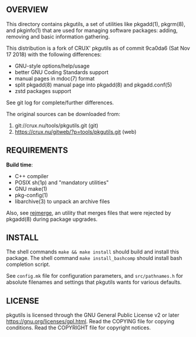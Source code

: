 OVERVIEW
--------
This directory contains pkgutils, a set of utilities like
pkgadd(1), pkgrm(8), and pkginfo(1) that are used for managing
software packages: adding, removing and basic information
gathering.

This distribution is a fork of CRUX' pkgutils as of commit
9ca0da6 (Sat Nov 17 2018) with the following differences:
- GNU-style options/help/usage
- better GNU Coding Standards support
- manual pages in mdoc(7) format
- split pkgadd(8) manual page into pkgadd(8) and pkgadd.conf(5)
- zstd packages support

See git log for complete/further differences.

The original sources can be downloaded from:
1. git://crux.nu/tools/pkgutils.git              (git)
2. https://crux.nu/gitweb/?p=tools/pkgutils.git  (web)


REQUIREMENTS
------------
**Build time**:
- C++ compiler
- POSIX sh(1p) and "mandatory utilities"
- GNU make(1)
- pkg-config(1)
- libarchive(3) to unpack an archive files

Also, see [rejmerge]( https://github.com/zeppe-lin/rejmerge ),
an utility that merges files that were rejected by pkgadd(8)
during package upgrades.


INSTALL
-------
The shell commands `make && make install` should build and
install this package.
The shell command `make install_bashcomp` should install bash
completion script.

See `config.mk` file for configuration parameters, and
`src/pathnames.h` for absolute filenames and settings that
pkgutils wants for various defaults.


LICENSE
-------
pkgutils is licensed through the GNU General Public License v2
or later <https://gnu.org/licenses/gpl.html>.
Read the COPYING file for copying conditions.
Read the COPYRIGHT file for copyright notices.
